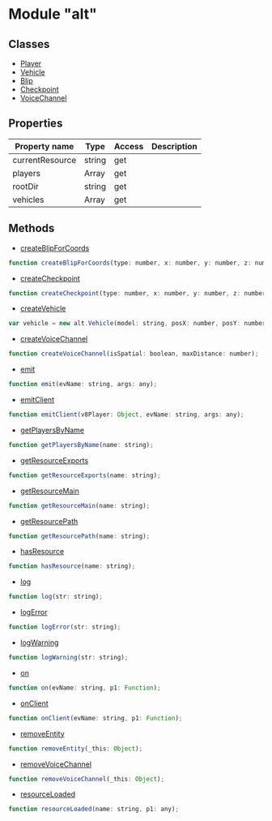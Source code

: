 # Module "alt"

## Classes

* [Player](docs/ServerAPI/nodejs/modules/alt/classes/Player/index.md)
* [Vehicle](docs/ServerAPI/nodejs/modules/alt/classes/Vehicle/index.md)
* [Blip](docs/ServerAPI/nodejs/modules/alt/classes/Blip/index.md)
* [Checkpoint](docs/ServerAPI/nodejs/modules/alt/classes/Checkpoint/index.md)
* [VoiceChannel](docs/ServerAPI/nodejs/modules/alt/classes/VoiceChannel/index.md)

## Properties

| Property name | Type | Access | Description |
| -------------- | ----------- | -------- | ----------- |
| currentResource | string | get |  |
| players | Array | get |  |
| rootDir | string | get |  |
| vehicles | Array | get |  |


## Methods

* [createBlipForCoords](docs/ServerAPI/nodejs/modules/alt/method_createBlipForCoords.md)
```js
function createBlipForCoords(type: number, x: number, y: number, z: number);
```
* [createCheckpoint](docs/ServerAPI/nodejs/modules/alt/method_createCheckpoint.md)
```js
function createCheckpoint(type: number, x: number, y: number, z: number, radius: number, height: number, r: number, g: number, b: number, a: number);
```
* [createVehicle](docs/ServerAPI/nodejs/modules/alt/method_createVehicle.md)
```js
var vehicle = new alt.Vehicle(model: string, posX: number, posY: number, posZ: number, roll: number, pitch: number, yaw: number);
```
* [createVoiceChannel](docs/ServerAPI/nodejs/modules/alt/method_createVoiceChannel.md)
```js
function createVoiceChannel(isSpatial: boolean, maxDistance: number);
```
* [emit](docs/ServerAPI/nodejs/modules/alt/method_emit.md)
```js
function emit(evName: string, args: any);
```
* [emitClient](docs/ServerAPI/nodejs/modules/alt/method_emitClient.md)
```js
function emitClient(v8Player: Object, evName: string, args: any);
```
* [getPlayersByName](docs/ServerAPI/nodejs/modules/alt/method_getPlayersByName.md)
```js
function getPlayersByName(name: string);
```
* [getResourceExports](docs/ServerAPI/nodejs/modules/alt/method_getResourceExports.md)
```js
function getResourceExports(name: string);
```
* [getResourceMain](docs/ServerAPI/nodejs/modules/alt/method_getResourceMain.md)
```js
function getResourceMain(name: string);
```
* [getResourcePath](docs/ServerAPI/nodejs/modules/alt/method_getResourcePath.md)
```js
function getResourcePath(name: string);
```
* [hasResource](docs/ServerAPI/nodejs/modules/alt/method_hasResource.md)
```js
function hasResource(name: string);
```
* [log](docs/ServerAPI/nodejs/modules/alt/method_log.md)
```js
function log(str: string);
```
* [logError](docs/ServerAPI/nodejs/modules/alt/method_logError.md)
```js
function logError(str: string);
```
* [logWarning](docs/ServerAPI/nodejs/modules/alt/method_logWarning.md)
```js
function logWarning(str: string);
```
* [on](docs/ServerAPI/nodejs/modules/alt/method_on.md)
```js
function on(evName: string, p1: Function);
```
* [onClient](docs/ServerAPI/nodejs/modules/alt/method_onClient.md)
```js
function onClient(evName: string, p1: Function);
```
* [removeEntity](docs/ServerAPI/nodejs/modules/alt/method_removeEntity.md)
```js
function removeEntity(_this: Object);
```
* [removeVoiceChannel](docs/ServerAPI/nodejs/modules/alt/method_removeVoiceChannel.md)
```js
function removeVoiceChannel(_this: Object);
```
* [resourceLoaded](docs/ServerAPI/nodejs/modules/alt/method_resourceLoaded.md)
```js
function resourceLoaded(name: string, p1: any);
```


